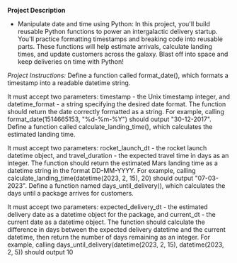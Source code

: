 **Project Description**
- Manipulate date and time using Python:
In this project, you'll build reusable Python functions to power an intergalactic delivery startup. You'll practice formatting timestamps and breaking code into reusable parts. These functions will help estimate arrivals, calculate landing times, and update customers across the galaxy. Blast off into space and keep deliveries on time with Python!

*Project Instructions:*
Define a function called format_date(), which formats a timestamp into a readable datetime string.

It must accept two parameters: timestamp - the Unix timestamp integer, and datetime_format - a string specifying the desired date format.
The function should return the date correctly formatted as a string.
For example, calling format_date(1514665153, "%d-%m-%Y") should output "30-12-2017".
Define a function called calculate_landing_time(), which calculates the estimated landing time.

It must accept two parameters: rocket_launch_dt - the rocket launch datetime object, and travel_duration - the expected travel time in days as an integer.
The function should return the estimated Mars landing time as a datetime string in the format DD-MM-YYYY.
For example, calling calculate_landing_time(datetime(2023, 2, 15), 20) should output "07-03-2023".
Define a function named days_until_delivery(), which calculates the days until a package arrives for customers.

It must accept two parameters: expected_delivery_dt - the estimated delivery date as a datetime object for the package, and current_dt - the current date as a datetime object.
The function should calculate the difference in days between the expected delivery datetime and the current datetime, then return the number of days remaining as an integer.
For example, calling days_until_delivery(datetime(2023, 2, 15), datetime(2023, 2, 5)) should output 10
